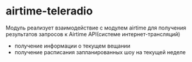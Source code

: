 airtime-teleradio
=================

Модуль реализует взаимодействие с модулем airtime для получения результатов запросов к Airtime API(системе интернет-трансляций)

- получение информации о текущем вещании
- получение расписания запланированных шоу на текущей неделе
